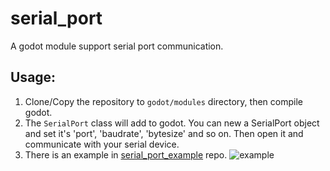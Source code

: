 # serial_port
A godot module support serial port communication.

## Usage:
1. Clone/Copy the repository to `godot/modules` directory, then compile godot.
2. The `SerialPort` class will add to godot. You can new a SerialPort object and set it's 'port', 'baudrate', 'bytesize' and so on. Then open it and communicate with your serial device.
3. There is an example in [serial_port_example](https://github.com/matrixant/serial_port_example) repo.
![example](https://raw.githubusercontent.com/matrixant/serial_port_example/main/screen_shot_0.png)
